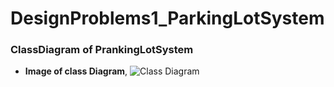 # DesignProblems1_ParkingLotSystem
### ClassDiagram of PrankingLotSystem 
* **Image of class Diagram**,
![Class Diagram](https://github.com/Abhi1608nav/DesignProblems1_ParkingLotSystem/ClassDiagramOfParkingLot.png)

